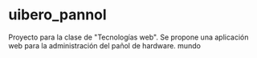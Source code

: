 # uibero_pannol
Proyecto para la clase de "Tecnologías web". Se propone una aplicación web para la administración del pañol de hardware.
mundo
